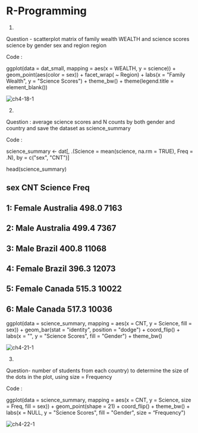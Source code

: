 # R-Programming


1. 

Question - scatterplot matrix of family wealth WEALTH and science scores science by gender sex and region region


Code :



ggplot(data = dat_small,
       mapping = aes(x = WEALTH, y = science)) +
  geom_point(aes(color = sex)) +
  facet_wrap( ~ Region) +
  labs(x = "Family Wealth", y = "Science Scores") +
  theme_bw() +
  theme(legend.title = element_blank())

 ![ch4-18-1](https://user-images.githubusercontent.com/100988969/163621591-1553a1dc-eef0-4c75-ab5d-6acf47915dda.png)


2.



Question : average science scores and N counts by both gender and country and save the dataset as science_summary


Code : 



science_summary <- dat[, 
                       .(Science = mean(science, na.rm = TRUE), 
                         Freq = .N),
                       by = c("sex", "CNT")]


head(science_summary)
##       sex       CNT Science  Freq
## 1: Female Australia   498.0  7163
## 2:   Male Australia   499.4  7367
## 3:   Male    Brazil   400.8 11068
## 4: Female    Brazil   396.3 12073
## 5: Female    Canada   515.3 10022
## 6:   Male    Canada   517.3 10036

ggplot(data = science_summary,
       mapping = aes(x = CNT, y = Science, fill = sex)) +
  geom_bar(stat = "identity", position = "dodge") +
  coord_flip() +
  labs(x = "", y = "Science Scores", fill = "Gender") +
  theme_bw()


![ch4-21-1](https://user-images.githubusercontent.com/100988969/163621739-3e7be0ac-13e7-47d8-ae27-064db9d9bfee.png)

3.
Question- number of students from each country) to determine the size of the dots in the plot, using size = Frequency

Code :



ggplot(data = science_summary,
       mapping = aes(x = CNT, y = Science, size = Freq, fill = sex)) +
  geom_point(shape = 21) +
  coord_flip() +
  theme_bw() +
  labs(x = NULL, y = "Science Scores", fill = "Gender",
       size = “Frequency")


![ch4-22-1](https://user-images.githubusercontent.com/100988969/163621851-513c43fe-22a0-4860-8d79-e45f94e64266.png)
